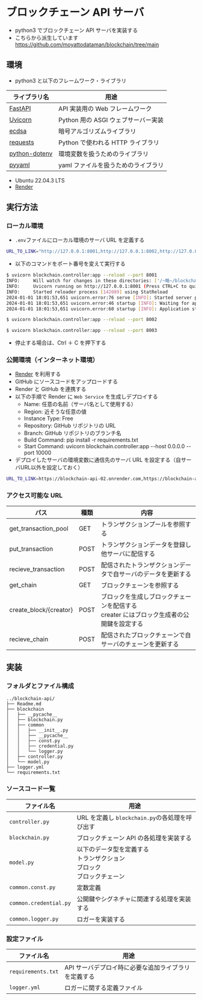 # ブロックチェーン API サーバ

- python3 でブロックチェーン API サーバを実装する
- こちらから派生しています  
  https://github.com/moyattodataman/blockchain/tree/main

## 環境

- python3 と以下のフレームワーク・ライブラリ

| ライブラリ名                                             | 用途                                |
| -------------------------------------------------------- | ----------------------------------- |
| [FastAPI](https://fastapi.tiangolo.com/ja/)              | API 実装用の Web フレームワーク     |
| [Uvicorn](https://www.uvicorn.org/)                      | Python 用の ASGI ウェブサーバー実装 |
| [ecdsa](https://pypi.org/project/ecdsa/)                 | 暗号アルゴリズムライブラリ          |
| [requests](https://pypi.org/project/requests/)           | Python で使われる HTTP ライブラリ   |
| [python-dotenv](https://pypi.org/project/python-dotenv/) | 環境変数を扱うためのライブラリ      |
| [pyyaml](https://pypi.org/project/PyYAML/)               | yaml ファイルを扱うためのライブラリ |

- Ubuntu 22.04.3 LTS
- [Render](https://render.com/)

## 実行方法

### ローカル環境

- `.env`ファイルにローカル環境のサーバ URL を定義する

```bash
URL_TO_LINK="http://127.0.0.1:8001,http://127.0.0.1:8002,http://127.0.0.1:8003"
```

- 以下のコマンドをポート番号を変えて実行する

```bash
$ uvicorn blockchain.controller:app --reload --port 8001
INFO:     Will watch for changes in these directories: ['/~略~/blockchain-api']
INFO:     Uvicorn running on http://127.0.0.1:8001 (Press CTRL+C to quit)
INFO:     Started reloader process [142089] using StatReload
2024-01-01 18:01:53,651 uvicorn.error:76 serve [INFO]: Started server process [142091]
2024-01-01 18:01:53,651 uvicorn.error:46 startup [INFO]: Waiting for application startup.
2024-01-01 18:01:53,651 uvicorn.error:60 startup [INFO]: Application startup complete.
```

```bash
$ uvicorn blockchain.controller:app --reload --port 8002
```

```bash
$ uvicorn blockchain.controller:app --reload --port 8003
```

- 停止する場合は、Ctrl ＋ C を押下する

### 公開環境（インターネット環境）

- [Render](https://render.com/) を利用する
- GitHub にソースコードをアップロードする
- Render と GitHub を連携する
- 以下の手順で Render に `Web Service` を生成しデプロイする
  - Name: 任意の名前（サーバ名として使用する）
  - Region: 近そうな任意の値
  - Instance Type: Free
  - Repository: GitHub リポジトリの URL
  - Branch: GitHub リポジトリのブランチ名
  - Build Command: pip install -r requirements.txt
  - Start Command: uvicorn blockchain.controller:app --host 0.0.0.0 --port 10000
- デプロイしたサーバの環境変数に通信先のサーバ URL を設定する（自サーバURL以外を設定しておく）

```bash
URL_TO_LINK=https://blockchain-api-02.onrender.com,https://blockchain-api-03.onrender.com
```

### アクセス可能な URL

| パス                   | 種類 | 内容                                                                                       |
| ---------------------- | ---- | ------------------------------------------------------------------------------------------ |
| get_transaction_pool   | GET  | トランザクションプールを参照する                                                           |
| put_transaction        | POST | トランザクションデータを登録し他サーバに配信する                                           |
| recieve_transaction    | POST | 配信されたトランザクションデータで自サーバのデータを更新する                               |
| get_chain              | GET  | ブロックチェーンを参照する                                                                 |
| create_block/{creator} | POST | ブロックを生成しブロックチェーンを配信する<br>creater にはブロック生成者の公開鍵を設定する |
| recieve_chain          | POST | 配信されたブロックチェーンで自サーバのチェーンを更新する                                   |

## 実装

### フォルダとファイル構成

```
../blockchain-api/
├── Readme.md
├── blockchain
│   ├── __pycache__
│   ├── blockchain.py
│   ├── common
│   │   ├── __init__.py
│   │   ├── __pycache__
│   │   ├── const.py
│   │   ├── credential.py
│   │   └── logger.py
│   ├── controller.py
│   └── model.py
├── logger.yml
└── requirements.txt
```

### ソースコード一覧

| ファイル名             | 用途 　                                                                      |
| ---------------------- | ---------------------------------------------------------------------------- |
| `controller.py`        | URL を定義し `blockchain.py`の各処理を呼び出す                               |
| `blockchain.py`        | ブロックチェーン API の各処理を実装する                                      |
| `model.py`             | 以下のデータ型を定義する<br>トランザクション<br>ブロック<br>ブロックチェーン |
| `common.const.py`      | 定数定義                                                                     |
| `common.credential.py` | 公開鍵やシグネチャに関連する処理を実装する                                   |
| `common.logger.py`     | ロガーを実装する                                                             |

### 設定ファイル

| ファイル名         | 用途 　                                              |
| ------------------ | ---------------------------------------------------- |
| `requirements.txt` | API サーバデプロイ時に必要な追加ライブラリを定義する |
| `logger.yml`       | ロガーに関する定義ファイル                           |

